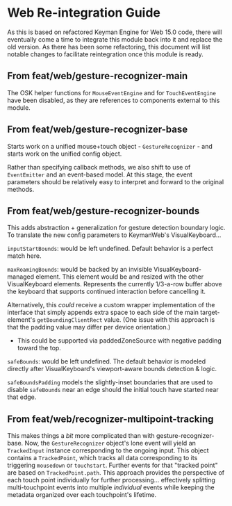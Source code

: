 # Web Re-integration Guide

As this is based on refactored Keyman Engine for Web 15.0 code, there will eventually come a time to
integrate this module back into it and replace the old version.  As there has been some refactoring,
this document will list notable changes to facilitate reintegration once this module is ready.

## From feat/web/gesture-recognizer-main

The OSK helper functions for `MouseEventEngine` and for `TouchEventEngine` have been disabled, as they
are references to components external to this module.

## From feat/web/gesture-recognizer-base

Starts work on a unified mouse+touch object - `GestureRecognizer` - and starts work on the unified
config object.

Rather than specifying callback methods, we also shift to use of `EventEmitter` and an event-based model.
At this stage, the event parameters should be relatively easy to interpret and forward to the original methods.

## From feat/web/gesture-recognizer-bounds

This adds abstraction + generalization for gesture detection boundary logic.  To translate the new config
parameters to KeymanWeb's VisualKeyboard...

`inputStartBounds`: would be left undefined.  Default behavior is a perfect match here.

`maxRoamingBounds`: would be backed by an invisible VisualKeyboard-managed element.  This element would be
and resized with the other VisualKeyboard elements.  Represents the currently 1/3-a-row buffer above the
keyboard that supports continued interaction before cancelling it.

Alternatively, this _could_ receive a custom wrapper implementation of the interface that simply appends
extra space to each side of the main target-element's `getBoundingClientRect` value.  (One issue with this
approach is that the padding value may differ per device orientation.)
- This could be supported via paddedZoneSource with negative padding toward the top.

`safeBounds`: would be left undefined.  The default behavior is modeled directly after VisualKeyboard's
viewport-aware bounds detection & logic.

`safeBoundsPadding` models the slightly-inset boundaries that are used to disable `safeBounds` near an edge
should the initial touch have started near that edge.

## From feat/web/recognizer-multipoint-tracking

This makes things a _bit_ more complicated than with gesture-recognizer-base.  Now, the `GestureRecognizer`
object's lone event will yield an `TrackedInput` instance corresponding to the ongoing input.  This object
contains a `TrackedPoint`, which tracks all data corresponding to its triggering `mousedown` or `touchstart`.
Further events for that "tracked point" are based on `TrackedPoint.path`.  This approach provides the
perspective of each touch point individually for further processing... effectively splitting multi-touchpoint
events into multiple _individual_ events while keeping the metadata organized over each touchpoint's lifetime.


